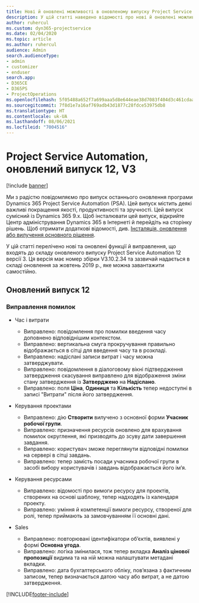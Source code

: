 ```yaml
---
title: Нові й оновлені можливості в оновленому випуску Project Service Automation 12 версії 3
description: У цій статті наведено відомості про нові й оновлені можливості Project Service Automation 12 версії 3.
author: ruhercul
ms.custom: dyn365-projectservice
ms.date: 02/04/2020
ms.topic: article
ms.author: ruhercul
audience: Admin
search.audienceType:
- admin
- customizer
- enduser
search.app:
- D365CE
- D365PS
- ProjectOperations
ms.openlocfilehash: 5f05488a652f7a699aaa5d8e644eae38d7083f404d3c461cdaabd1915b1a710a
ms.sourcegitcommit: 7f8d1e7a16af769adb43d1877c28fdce53975db8
ms.translationtype: HT
ms.contentlocale: uk-UA
ms.lasthandoff: 08/06/2021
ms.locfileid: "7004516"
---
```

# <a name="project-service-automation-update-release-12-v3"></a>Project Service Automation, оновлений випуск 12, V3

[!include [banner](../includes/psa-now-project-operations.md)]

Ми з радістю повідомляємо про випуск останнього оновлення програми Dynamics 365 Project Service Automation (PSA). Цей випуск містить деякі важливі покращення якості, продуктивності та зручності. Цей випуск сумісний із Dynamics 365 9.x. Щоб інсталювати цей випуск, відкрийте Центр адміністрування Dynamics 365 в Інтернеті й перейдіть на сторінку рішень. Щоб отримати додаткові відомості, див. [Інсталяція, оновлення або вилучення основного рішення](/power-platform/admin/install-remove-preferred-solution).

У цій статті перелічено нові та оновлені функції й виправлення, що входять до складу оновленого випуску Project Service Automation 12 версії 3. Ця версія має номер збірки V3.10.2.34 та зазвичай надається в складі оновлення за жовтень 2019 р., яке можна завантажити самостійно.

## <a name="update-release-12"></a>Оновлений випуск 12

### <a name="bug-fixes"></a>Виправлення помилок

- Час і витрати

    - Виправлено: повідомлення про помилки введення часу доповнено відповіднішим контекстом.
    - Виправлено: вертикальна смуга прокручування правильно відображається в сітці для введення часу та в розкладі.
    - Виправлено: надіслані записи витрат і часу можна затверджувати.
    - Виправлено: повідомлення в діалоговому вікні підтвердження затвердження скасування виправлено для відображення зміни стану затвердження із **Затверджено** на **Надіслано**.
    - Виправлено: поля **Ціна**, **Одиниця** та **Кількість** тепер недоступні в записі "Витрати" після його затвердження.

- Керування проектами

    - Виправлено: дію **Створити** вилучено з основної форми **Учасник робочої групи**.
    - Виправлено: призначення ресурсів оновлено для врахування помилок округлення, які призводять до зсуву дати завершення завдання.
    - Виправлено: користувач зможе переглянути відповідні помилки на сервері в сітці завдань.
    - Виправлено: тепер замість посади учасника робочої групи в засобі вибору користувачів і завдань відображається його ім’я.

- Керування ресурсами

    - Виправлено: відомості про вимоги ресурсу для проектів, створених на основі шаблону, тепер надходять із календаря проекту.
    - Виправлено: уміння й компетенції вимоги ресурсу, створеної для ролі, тепер приймають за замовчуванням її основні дані.

- Sales

    - Виправлено: повторювані ідентифікатори об’єктів, виявлені у формі **Основна угода**.
    - Виправлено: логіка змінилася, тож тепер вкладка **Аналіз цінової пропозиції** видима та на ній можна налаштувати метадані вкладки.
    - Виправлено: дата бухгалтерського обліку, пов’язана з фактичним записом, тепер визначається датою часу або витрат, а не датою затвердження.


[!INCLUDE[footer-include](../includes/footer-banner.md)]